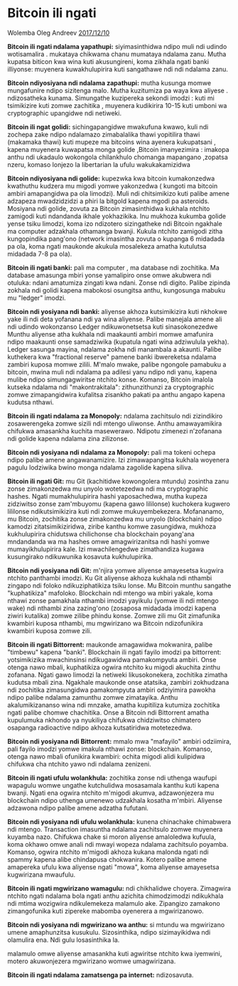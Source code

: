 # Bitcoin ili ngati 

Wolemba Oleg Andreev [2017/12/10](https://oleganza.com/all/bitcoin-is-like/)

<LanguageDropdown/>

**Bitcoin ili ngati ndalama yapathupi:** siyimasinthidwa ndipo muli ndi udindo wotisamalira . mukataya chikwama chanu mumataya ndalama zanu. Mutha kupatsa biticon kwa wina kuti akusungireni, koma zikhala ngati banki illiyonse: muyenera kuwakhulupirira kuti sangathawe ndi ndi ndalama zanu.

**Bitcoin ndiyosiyana ndi ndalama zapathupi:** mutha kusunga momwe mungafunire  ndipo sizitenga malo. Mutha kuzitumiza pa waya kwa aliyese . ndizosatheka kunama. Simungathe kuzipereka sekondi imodzi : kuti mi tsimikizire kuti zomwe zachitika , muyenera kudikirira  10-15 kuti umboni wa cryptographic upangidwe ndi netiweki.

**Bitcoin ili ngat golidi:** sichingapangidwe mwakufuna kwawo, kuli ndi zochepa zake ndipo ndalamazo zimabalalika thawi yopitilira thawi (makamaka thawi) kuti mupeze ma bitcoins wina ayenera kukupatsani , kapena muyenera kuwapatsa monga golide ,Bitcoin imanyezimira : imakopa anthu ndi ukadaulo wokongola chilankhulo chomanga mapangano ,zopatsa nzeru, komaso lonjezo  la libertarian la ufulu wakukakamizidwa

**Bitcoin ndiyosiyana ndi golide:** kupezwka kwa bitcoin kumakonzedwa kwathuthu kudzera mu migodi yomwe yakonzedwa ( kungoti ma bitcoin ambiri amapangidwa pa ola limodzi). Muli ndi chitsimikizo kuti palibe amene adzapeza mwadzidzidzi a phiri la bitgold kapena mgodi pa asteroids. Mosiyana ndi golide, zovuta za Bitcoin zimasinthidwa kukhala ntchito zamigodi kuti ndandanda ikhale yokhazikika. Inu mukhoza kukumba golide yense  tsiku limodzi, koma izo ndizotero sizingatheke ndi Bitcoin ngakhale ma computer adzakhala othamanga bwanji. Kukula ntchito zamigodi zitha kungopindika pang'ono (network imasintha zovuta o kupanga 6 midadada pa ola, koma ngati maukonde akukula mosalekeza amatha kutulutsa midadada 7-8 pa ola).

**Bitcoin ili ngati banki:** pali ma computer , ma database ndi zochitika. Ma database amasunga mbiri yonse yamalipiro onse omwe akubwera ndi otuluka: ndani amatumiza zingati kwa ndani. Zonse ndi digito. Palibe zipinda zokhala ndi golidi kapena mabokosi osungitsa anthu, kungosunga mabuku mu "ledger" imodzi.

**Bitcoin ndi yosiyana ndi banki:** aliyense akhoza kutsimikizira kuti nkhokwe yake ili ndi deta yofanana ndi ya wina aliyense. Palibe manejala amene ali ndi udindo wokonzanso Ledger ndikuwonetsetsa kuti sinasokonezedwe Munthu aliyense atha kukhala ndi maakaunti ambiri momwe amafunira ndipo maakaunti onse samadziwika (kupatula ngati wina adziwulula yekha). Ledger sasunga mayina, ndalama zokha ndi manambala a akaunti. Palibe kuthekera kwa "fractional reserve" pamene banki ibwereketsa ndalama zambiri kuposa momwe zilili. M'malo mwake, palibe ngongole pamabuku a bitcoin, mwina muli ndi ndalama pa adilesi yanu ndipo ndi yanu, kapena mulibe ndipo simungagwiritse ntchito konse. Komanso, Bitcoin imalola kutseka ndalama ndi "makontrakitala": zithunzithunzi za cryptographic zomwe zimapangidwira kufalitsa zisankho pakati pa anthu angapo kapena kudutsa nthawi.

**Bitcoin ili ngati ndalama za Monopoly:** ndalama zachitsulo ndi zizindikiro zosawerengeka zomwe sizili ndi mtengo uliwonse. Anthu amawayamikira chifukwa amasankha kuchita masewerawo. Ndipotu zimenezi n’zofanana ndi golide kapena ndalama zina zilizonse.

**Bitcoin ndi yosiyana ndi ndalama za Monopoly:** pali ma tokeni ochepa ndipo palibe amene angawanamizire. Izi zimawapangitsa kukhala woyenera pagulu lodziwika bwino monga ndalama zagolide kapena siliva. 

**Bitcoin ili ngati Git:** mu Git (kachitidwe kowongolera mtundu) zosintha zanu zonse zimakonzedwa mu unyolo wotetezedwa ndi ma cryptographic hashes. Ngati mumakhulupirira hashi yaposachedwa, mutha kupeza zidziwitso zonse zam'mbuyomu (kapena gawo lililonse) kuchokera kugwero lililonse ndikutsimikizira kuti ndi zomwe mukuyembekezera. Mofananamo, mu Bitcoin, zochitika zonse zimakonzedwa mu unyolo (blockchain) ndipo kamodzi zitatsimikiziridwa, ziribe kanthu komwe zasungidwa, mukhoza kukhulupirira chidutswa chilichonse cha blockchain poyang'ana mndandanda wa ma hashes omwe amagwirizanitsa ndi hashi yomwe mumayikhulupirira kale. Izi mwachilengedwe zimathandiza kugawa kusungirako ndikuwunika kosavuta kukhulupirika.

**Bitcoin ndi yosiyana ndi Git:** m'njira yomwe aliyense amayesetsa kugwira ntchito panthambi imodzi. Ku Git aliyense akhoza kukhala ndi nthambi zingapo ndi foloko ndikuziphatikiza tsiku lonse. Mu Bitcoin munthu sangathe "kuphatikiza" mafoloko. Blockchain ndi mtengo wa mbiri yakale, koma nthawi zonse pamakhala nthambi imodzi yayikulu (yomwe ili ndi mtengo wake) ndi nthambi zina zazing'ono (zosaposa midadada imodzi kapena ziwiri kutalika) zomwe zilibe phindu konse. Zomwe zili mu Git zimafunika kwambiri kuposa nthambi, mu mgwirizano wa Bitcoin ndizofunikira kwambiri kuposa zomwe zili.

**Bitcoin ili ngati Bittorrent:** maukonde amagawidwa mokwanira, palibe "timbewu" kapena "banki". Blockchain ili ngati fayilo imodzi pa bittorrent: yotsimikizika mwachinsinsi ndikugawidwa pamakompyuta ambiri. Onse otenga nawo mbali, kuphatikiza ogwira ntchito ku migodi akuchita zinthu zofanana. Ngati gawo limodzi la netiweki likusokonekera, zochitika zimatha kudutsa mbali zina. Ngakhale maukonde onse atatsika, zambiri zokhudzana ndi zochitika zimasungidwa pamakompyuta ambiri odziyimira pawokha ndipo palibe ndalama zamunthu zomwe zimatayika. Anthu akalumikizananso wina ndi mnzake, amatha kupitiliza kutumiza zochitika ngati palibe chomwe chachitika. Onse a Bitcoin ndi Bittorrent amatha kupulumuka nkhondo ya nyukiliya chifukwa chidziwitso chimatero osapanga radioactive ndipo akhoza kutsatiridwa motetezedwa. 

**Bitcoin ndi yosiyana ndi Bittorrent:** mmalo mwa "mafayilo" ambiri odziimira, pali fayilo imodzi yomwe imakula nthawi zonse: blockchain. Komanso, otenga nawo mbali ofunikira kwambiri: ochita migodi alidi kulipidwa chifukwa cha ntchito yawo ndi ndalama zenizeni. 

**Bitcoin ili ngati ufulu wolankhula:** zochitika zonse ndi uthenga waufupi wapagulu womwe ungathe kutchulidwa mosasamala kanthu kuti kapena bwanji. Ngati ena ogwira ntchito m'migodi akumva, adzawonjezera mu blockchain ndipo uthenga umenewo udzakhala kosatha m'mbiri. Aliyense adzawona ndipo palibe amene adzatha fufutani.

**Bitcoin ndi yosiyana ndi ufulu wolankhula:** kunena chinachake chimabwera ndi mtengo. Transaction imasuntha ndalama zachitsulo zomwe muyenera kuyamba nazo. Chifukwa chake si moron aliyense amaloledwa kufuula, koma okhawo omwe anali ndi mwayi wopeza ndalama zachitsulo poyamba. Komanso, ogwira ntchito m'migodi akhoza kukana malonda ngati ndi spammy kapena alibe chindapusa chokwanira. Kotero palibe amene amapereka ufulu kwa aliyense ngati "mowa", koma aliyense amayesetsa kugwirizana mwaufulu.

**Bitcoin ili ngati mgwirizano wamagulu:** ndi chikhalidwe choyera. Zimagwira ntchito ngati ndalama bola ngati anthu azichita chimodzimodzi ndikukhala ndi mtima wozigwira ndikulemekeza malamulo ake. Zipangizo zamakono zimangofunika kuti zipereke mabomba oyenerera a mgwirizanowo.

**Bitcoin ndi yosiyana ndi mgwirizano wa anthu:** si mtundu wa mgwirizano umene amaphunzitsa kusukulu. Sizosinthika, ndipo sizimayikidwa ndi olamulira ena. Ndi gulu losasinthika la.

malamulo omwe aliyense amasankha kuti agwiritse ntchito kwa iyemwini, motero akuwonjezera mgwirizano womwe umagwirizana.

**Bitcoin ili ngati ndalama zamatsenga pa internet:** ndizosavuta.
